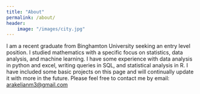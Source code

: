 ```yaml
---
title: "About"
permalink: /about/
header:
    image: "/images/city.jpg"
---
```

I am a recent graduate from Binghamton University seeking an entry level position. I studied mathematics with a specific focus on statistics, data analysis, and machine learning. I have some experience with data analysis in python and excel, writing queries in SQL, and statistical analysis in R.
I have included some basic projects on this page and will continually update it with more in the future. 
Please feel free to contact me by email: arakelianm3@gmail.com